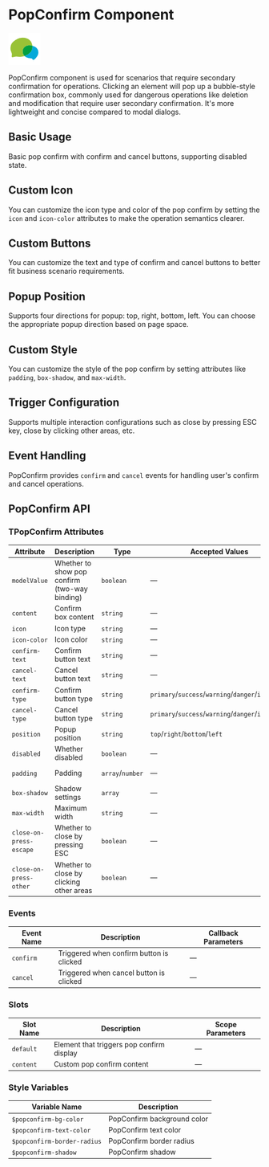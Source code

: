 <script setup lang="ts">
import popConfirmBasic from '../examples/pop-confirm/basic.vue'
import popConfirmIcon from '../examples/pop-confirm/icon.vue'
import popConfirmButton from '../examples/pop-confirm/button.vue'
import popConfirmPosition from '../examples/pop-confirm/position.vue'
import popConfirmStyle from '../examples/pop-confirm/style.vue'
import popConfirmTrigger from '../examples/pop-confirm/trigger.vue'
import popConfirmEvents from '../examples/pop-confirm/events.vue'
</script>

# PopConfirm Component

![PopConfirm Component](/components/pop-confirm.png)

PopConfirm component is used for scenarios that require secondary confirmation for operations. Clicking an element will pop up a bubble-style confirmation box, commonly used for dangerous operations like deletion and modification that require user secondary confirmation. It's more lightweight and concise compared to modal dialogs.

## Basic Usage

Basic pop confirm with confirm and cancel buttons, supporting disabled state.

<demo :component="popConfirmBasic" name="pop-confirm" examples="basic" />

## Custom Icon

You can customize the icon type and color of the pop confirm by setting the `icon` and `icon-color` attributes to make the operation semantics clearer.

<demo :component="popConfirmIcon" name="pop-confirm" examples="icon" />

## Custom Buttons

You can customize the text and type of confirm and cancel buttons to better fit business scenario requirements.

<demo :component="popConfirmButton" name="pop-confirm" examples="button" />

## Popup Position

Supports four directions for popup: top, right, bottom, left. You can choose the appropriate popup direction based on page space.

<demo :component="popConfirmPosition" name="pop-confirm" examples="position" />

## Custom Style

You can customize the style of the pop confirm by setting attributes like `padding`, `box-shadow`, and `max-width`.

<demo :component="popConfirmStyle" name="pop-confirm" examples="style" />

## Trigger Configuration

Supports multiple interaction configurations such as close by pressing ESC key, close by clicking other areas, etc.

<demo :component="popConfirmTrigger" name="pop-confirm" examples="trigger" />

## Event Handling

PopConfirm provides `confirm` and `cancel` events for handling user's confirm and cancel operations.

<demo :component="popConfirmEvents" name="pop-confirm" examples="events" />

## PopConfirm API

### TPopConfirm Attributes

| Attribute               | Description                    | Type             | Accepted Values                                      | Default        |
| ----------------------- | ------------------------------ | ---------------- | ---------------------------------------------------- | -------------- |
| `modelValue`            | Whether to show pop confirm (two-way binding) | `boolean`        | —                                                    | `false`        |
| `content`               | Confirm box content            | `string`         | —                                                    | —              |
| `icon`                  | Icon type                      | `string`         | —                                                    | `illustrate`   |
| `icon-color`            | Icon color                     | `string`         | —                                                    | `#999`         |
| `confirm-text`          | Confirm button text            | `string`         | —                                                    | `Confirm`      |
| `cancel-text`           | Cancel button text             | `string`         | —                                                    | `Cancel`       |
| `confirm-type`          | Confirm button type            | `string`         | `primary`/`success`/`warning`/`danger`/`info`/`text` | `text`         |
| `cancel-type`           | Cancel button type             | `string`         | `primary`/`success`/`warning`/`danger`/`info`/`text` | `text`         |
| `position`              | Popup position                 | `string`         | `top`/`right`/`bottom`/`left`                        | `top`          |
| `disabled`              | Whether disabled               | `boolean`        | —                                                    | `false`        |
| `padding`               | Padding                        | `array`/`number` | —                                                    | `[8, 6, 8, 6]` |
| `box-shadow`            | Shadow settings                | `array`          | —                                                    | —              |
| `max-width`             | Maximum width                  | `string`         | —                                                    | —              |
| `close-on-press-escape` | Whether to close by pressing ESC | `boolean`       | —                                                    | `false`        |
| `close-on-press-other`  | Whether to close by clicking other areas | `boolean`  | —                                                    | `false`        |

### Events

| Event Name | Description                    | Callback Parameters |
| ---------- | ------------------------------ | ------------------- |
| `confirm`  | Triggered when confirm button is clicked | —              |
| `cancel`   | Triggered when cancel button is clicked  | —              |

### Slots

| Slot Name | Description                    | Scope Parameters |
| --------- | ------------------------------ | ---------------- |
| `default` | Element that triggers pop confirm display | —         |
| `content` | Custom pop confirm content     | —                |

### Style Variables

| Variable Name               | Description            |
| --------------------------- | ---------------------- |
| `$popconfirm-bg-color`      | PopConfirm background color |
| `$popconfirm-text-color`    | PopConfirm text color  |
| `$popconfirm-border-radius` | PopConfirm border radius |
| `$popconfirm-shadow`        | PopConfirm shadow      |
